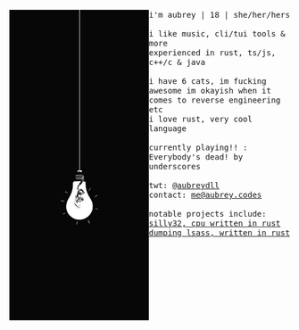 <p float="left">
  <img src="images/image3.jpg" width="250" align="left">
  <p float="left">
    <samp>
      i'm aubrey | 18 | she/her/hers
      <br>
      <br>
      i like music, cli/tui tools & more
      <br>
      experienced in rust, ts/js, c++/c & java
      <br>
      <br>
      i have 6 cats, im fucking awesome
      im okayish when it comes to reverse engineering etc
      <br>
      i love rust, very cool language
      <br>
      <br>
      <spotify>currently playing!! : Everybody's dead! by underscores</spotify>
      <br>
      <br>
      twt: 
      <a href="https://twitter.com/aubreydll">@aubreydll</a><br>
      contact: 
      <a href="mailto:me@aubrey.codes">me@aubrey.codes</a><br>
      <br>
      notable projects include:
      <br>
      <a href="https://github.com/aubreyrs/silly32">silly32, cpu written in rust</a><br>
      <a href="https://github.com/aubreyrs/LSASS">dumping lsass, written in rust</a><br>
    </samp>
  </p>
</p>
